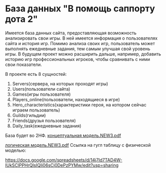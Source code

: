 # База данных "В помощь саппорту дота 2"
Имеется база данных сайта, предоставляющая возможность анализировать свои игры. В ней имеется информация о пользователях сайта и история игр. Помимо анализа своих игр, пользователь может выполнять ежедневные задания, тем самым улучшая свой уровень игры. В будущем проект можно расширить дальше, например, добавить историю игр профессиональных игроков, чтобы сравнивать с ними свои показатели.

В проекте есть 8 сущностей: 
1.	Servers(сервера, на которых проходят игры)
2.	Users(пользователи сайта)
3.	Games(игры пользователя)
4.	Players_online(пользователи, находящиеся в игре)
5.	Hero_characteristics(характеристики героя, на котором сейчас играем пользователь)
6.	Guilds(гильдии)
7.	Friends(друзья пользователя)
8.	Daily_task(ежедневные задания)

База будет во 2НФ.
[концептуальная модель.NEW3.pdf](https://github.com/matwiog/bd_project/files/11105383/NEW3.pdf)

[логическая модель.NEW3.pdf](https://github.com/matwiog/bd_project/files/11105384/NEW3.pdf)
Ссылка на гугл таблицу с физической моделью:

https://docs.google.com/spreadsheets/d/14j7Id7TAD4W-IUkSClPPHrQlsIQIi06sCj0DePzPYMw/edit?usp=sharing

